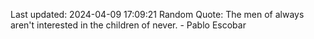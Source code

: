 Last updated: 2024-04-09 17:09:21
Random Quote: The men of always aren't interested in the children of never. - Pablo Escobar